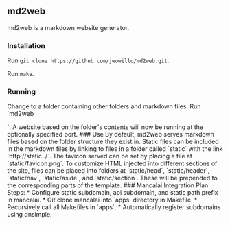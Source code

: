 ## md2web

md2web is a markdown website generator.

### Installation

Run `git clone https://github.com/jwowillo/md2web.git`.

Run `make`.

### Running

Change to a folder containing other folders and markdown files. Run `md2web
<?port>`. A website based on the folder's contents will now be running at the
optionally specified port.

### Use

By default, md2web serves markdown files based on the folder structure they
exist in. Static files can be included in the markdown files by linking to files
in a folder called `static` with the link
`http://static.<domain>.<tld>/<file>`. The favicon served can be set by placing a
file at `static/favicon.png`. To customize HTML injected into different sections
of the site, files can be placed into folders at `static/head`, `static/header`,
`static/nav`, `static/aside`, and `static/section`. These will be prepended to
the corresponding parts of the template.

### Mancalai Integration Plan

Steps:
* Configure static subdomain, api subdomain, and static path prefix in mancalai.
* Git clone mancalai into `apps` directory in Makefile.
* Recursively call all Makefiles in `apps`.
* Automatically register subdomains using dnsimple.
